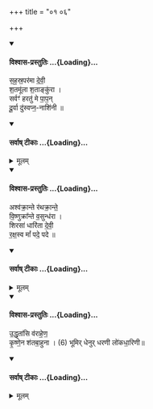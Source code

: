 +++
title = "०१ ०६"

+++


<div class="js_include" newlevelforh1="4" title="विश्वास-प्रस्तुतिः" unfilled url="/vedAH_yajuH/taittirIyam/sArasvata-vibhAgaH/AraNyakam/Rk/vishvAsa-prastutiH/06_mahA-nArAyaNopaniShat/01_06/05_sahasraparamA_devI.md">
<details open><summary><h4>विश्वास-प्रस्तुतिः ...{Loading}...</h4></summary>

स॒ह॒स्र॒पर॑मा दे॒वी॒  
श॒तमू॑ला श॒ताङ्कु॑रा ।  
सर्वꣳ॑ हरतु॑ मे पा॒प॒न्  
दू॒र्वा दु॑स्वप्न॒-नाशि॑नी ॥
</details>
</div>
<div class="js_include" newlevelforh1="4" title="सर्वाष् टीकाः" unfilled url="/vedAH_yajuH/taittirIyam/sArasvata-vibhAgaH/AraNyakam/Rk/sarvASh_TIkAH/06_mahA-nArAyaNopaniShat/01_06/05_sahasraparamA_devI.md">
<details open><summary><h4>सर्वाष् टीकाः ...{Loading}...</h4></summary>
<details><summary>मूलम्</summary>

स॒ह॒स्र॒पर॑मा दे॒वी॒  
श॒तमू॑ला श॒ताङ्कु॑रा ।  
सर्वꣳ॑ हरतु॑ मे पा॒प॒न्  
दू॒र्वा दु॑स्वप्न॒-नाशि॑नी ॥
</details>
</details>
</div>
<div class="js_include" newlevelforh1="4" title="विश्वास-प्रस्तुतिः" unfilled url="/vedAH_yajuH/taittirIyam/sArasvata-vibhAgaH/AraNyakam/Rk/vishvAsa-prastutiH/06_mahA-nArAyaNopaniShat/01_06/07_ashvakrAnte_rathakrAnte.md">
<details open><summary><h4>विश्वास-प्रस्तुतिः ...{Loading}...</h4></summary>

अश्व॑क्रा॒न्ते र॑थक्रा॒न्ते॒  
वि॒ष्णुक्रा᳚न्ते व॒सुन्ध॑रा ।  
शिरसा॑ धारि॑ता दे॒वी॒   
र॒क्ष॒स्व मां᳚ पदे॒ पदे ॥
</details>
</div>
<div class="js_include" newlevelforh1="4" title="सर्वाष् टीकाः" unfilled url="/vedAH_yajuH/taittirIyam/sArasvata-vibhAgaH/AraNyakam/Rk/sarvASh_TIkAH/06_mahA-nArAyaNopaniShat/01_06/07_ashvakrAnte_rathakrAnte.md">
<details open><summary><h4>सर्वाष् टीकाः ...{Loading}...</h4></summary>
<details><summary>मूलम्</summary>

अश्व॑क्रा॒न्ते र॑थक्रा॒न्ते॒  
वि॒ष्णुक्रा᳚न्ते व॒सुन्ध॑रा ।  
शिरसा॑ धारि॑ता दे॒वी॒   
र॒क्ष॒स्व मां᳚ पदे॒ पदे ॥
</details>
</details>
</div>
<div class="js_include" newlevelforh1="4" title="विश्वास-प्रस्तुतिः" unfilled url="/vedAH_yajuH/taittirIyam/sArasvata-vibhAgaH/AraNyakam/Rk/vishvAsa-prastutiH/06_mahA-nArAyaNopaniShat/01_06/09_uddhRtAsi_varAheNa.md">
<details open><summary><h4>विश्वास-प्रस्तुतिः ...{Loading}...</h4></summary>

उ॒द्धृता॑सि व॑राहे॒ण॒  
कृ॒ष्णे॒न श॑तबा॒हुना । (6)
भूमिर् धेनुर् धरणी लो॑कधा॒रिणी॥
</details>
</div>
<div class="js_include" newlevelforh1="4" title="सर्वाष् टीकाः" unfilled url="/vedAH_yajuH/taittirIyam/sArasvata-vibhAgaH/AraNyakam/Rk/sarvASh_TIkAH/06_mahA-nArAyaNopaniShat/01_06/09_uddhRtAsi_varAheNa.md">
<details open><summary><h4>सर्वाष् टीकाः ...{Loading}...</h4></summary>
<details><summary>मूलम्</summary>

उ॒द्धृता॑सि व॑राहे॒ण॒  
कृ॒ष्णे॒न श॑तबा॒हुना । (6)
भूमिर् धेनुर् धरणी लो॑कधा॒रिणी॥
</details>
</details>
</div>
